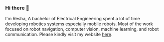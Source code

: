 ### Hi there 👋

I'm Resha, A bachelor of Electrical Engineering spent a lot of time developing robotics systems especially mobile robots. Most of the work focused on robot navigation, computer vision, machine learning, and robot communication.  Please kindly visit my website [here](https://reshalfahsi.github.io/).

<!--
**reshalfahsi/reshalfahsi** is a ✨ _special_ ✨ repository because its `README.md` (this file) appears on your GitHub profile.

Here are some ideas to get you started:

- 🔭 I’m currently working on ...
- 🌱 I’m currently learning ...
- 👯 I’m looking to collaborate on ...
- 🤔 I’m looking for help with ...
- 💬 Ask me about ...
- 📫 How to reach me: ...
- 😄 Pronouns: ...
- ⚡ Fun fact: ...
-->
